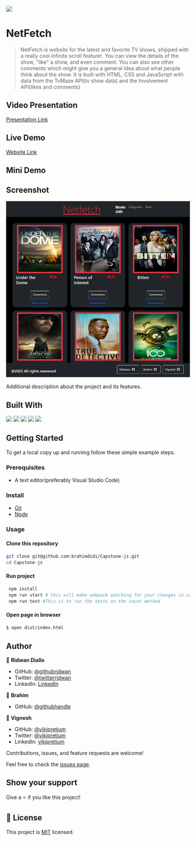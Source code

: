 ![](https://img.shields.io/badge/Microverse-blueviolet)

# NetFetch

> NetFetch is website for the latest and favorite TV shows, shipped with a really cool infinite scroll feature!. You can view the details of the show, "like" a show, and even comment. You can also see other comments which might give you a general idea about what people think about the show.
> It is built with HTML, CSS and JavaScript with data from the TvMaze API(tv show data) and the Involvement API(likes and comments)

## Video Presentation

[Presentation Link](https://drive.google.com/file/d/1czlW4Wi7PG3mrsb7nQ-i5qx28wukwU-C/view?usp=sharing)

## Live Demo

[Website Link](https://brahimdidi.github.io/Capstone-js/)

## Mini Demo


## Screenshot
![screenshot](./src/jsCapstonPrjt.PNG)

Additional description about the project and its features.

## Built With

![](https://img.shields.io/badge/HTML-5-orange)
![](https://img.shields.io/badge/CSS-3-blue)
![](https://img.shields.io/badge/JavaScript-ES6-yellow)
![](https://img.shields.io/badge/Webpack-5-green)
![](https://img.shields.io/badge/JEST-27-yellow)

## Getting Started

To get a local copy up and running follow these simple example steps.

### Prerequisites

- A text editor(preferably Visual Studio Code)

### Install

- [Git](https://git-scm.com/downloads)
- [Node](https://nodejs.org/en/download/)

### Usage

#### Clone this repository

```bash
git clone git@github.com:brahimdidi/Capstone-js.git
cd Capstone-js
```

#### Run project

```bash
 npm install
 npm run start # this will make webpack watching for your changes in code
 npm run test #This is to run the tests on the count method
```

#### Open page in browser

```bash
$ open dist/index.html
```

## Author

👤 **Ridwan Diallo**

- GitHub: [@githubridwan](https://github.com/ridwanediallo)
- Twitter: [@twitterridwan](https://twitter.com/RidwaneD)
- LinkedIn: [LinkedIn](https://www.linkedin.com/in/ridwan-diallo-9a1634193)

👤 **Brahim**

- GitHub: [@githubhandle](https://github.com/brahimdidi)

👤 **Vignesh**

- GitHub: [@vikipretium](https://github.com/vikipretium)
- Twitter: [@vikipretium](https://twitter.com/vikipretium)
- LinkedIn: [vikipretium](https://linkedin.com/in/vikipretium)

Contributions, issues, and feature requests are welcome!

Feel free to check the [issues page](../../issues/).

## Show your support

Give a ⭐️ if you like this project!

## 📝 License

This project is [MIT](./MIT.md) licensed.
